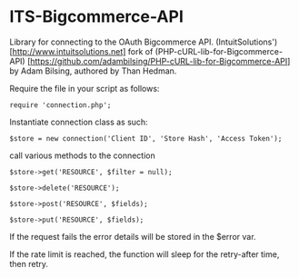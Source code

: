 ITS-Bigcommerce-API
================================
Library for connecting to the OAuth Bigcommerce API. (IntuitSolutions')[http://www.intuitsolutions.net] fork of (PHP-cURL-lib-for-Bigcommerce-API) [https://github.com/adambilsing/PHP-cURL-lib-for-Bigcommerce-API] by Adam Bilsing, authored by Than Hedman.

Require the file in your script as follows:
```
require 'connection.php';
```
Instantiate connection class as such:
```
$store = new connection('Client ID', 'Store Hash', 'Access Token');
```
call various methods to the connection

```
$store->get('RESOURCE', $filter = null);

$store->delete('RESOURCE');

$store->post('RESOURCE', $fields);

$store->put('RESOURCE', $fields);
```

If the request fails the error details will be stored in the $error var.

If the rate limit is reached, the function will sleep for the retry-after time, then retry.
